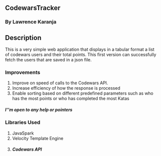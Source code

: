 ## CodewarsTracker
### By Lawrence Karanja

## Description
This is a very simple web application that displays in a tabular format a list of codewars users and their total points. This first version can successfully fetch
the users that are saved in a json file.

### Improvements
1. Improve on speed of calls to the Codewars API.
2. Increase efficiency of how the response is processed
3. Enable sorting based on different predefined parameters such as who has the most points or who has completed the most Katas

##### I''m open to any help or pointers

### Libraries Used
1. JavaSpark
2. Velocity Template Engine
3. ##### Codewars API